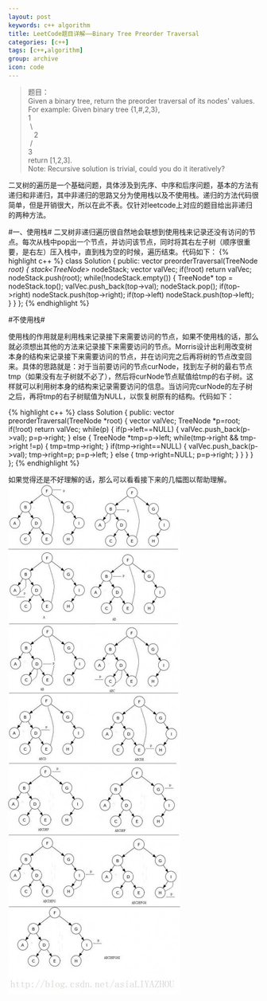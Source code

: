 ```yaml
---
layout: post
keywords: c++ algorithm
title: LeetCode题目详解——Binary Tree Preorder Traversal
categories: [c++]
tags: [c++,algorithm]
group: archive
icon: code
---
```


> 题目：<br />
Given a binary tree, return the preorder traversal of its nodes' values.
For example:
Given binary tree {1,#,2,3},<br />
1<br />
&nbsp;\ <br />
&nbsp; &nbsp;2<br />
&nbsp;/<br />
3<br />
return [1,2,3].<br />
Note: Recursive solution is trivial, could you do it iteratively?


二叉树的遍历是一个基础问题，具体涉及到先序、中序和后序问题，基本的方法有递归和非递归，其中非递归的思路又分为使用栈以及不使用栈。递归的方法代码很简单，但是开销很大，所以在此不表。仅针对leetcode上对应的题目给出非递归的两种方法。

#一、使用栈#
二叉树非递归遍历很自然地会联想到使用栈来记录还没有访问的节点。每次从栈中pop出一个节点，并访问该节点，同时将其右左子树（顺序很重要，是右左）压入栈中，直到栈为空的时候，遍历结束。代码如下：
{% highlight c++ %}
class Solution {
public:
    vector<int> preorderTraversal(TreeNode *root) {
        stack<TreeNode*> nodeStack;
        vector<int> valVec;
        if(!root)
            return valVec;
        nodeStack.push(root);
        while(!nodeStack.empty())
        {
            TreeNode* top = nodeStack.top();
            valVec.push_back(top->val);
            nodeStack.pop();
            if(top->right)
                nodeStack.push(top->right);
            if(top->left)
                nodeStack.push(top->left);
        }
    }
};
{% endhighlight %}

#不使用栈#

使用栈的作用就是利用栈来记录接下来需要访问的节点，如果不使用栈的话，那么就必须想出其他的方法来记录接下来需要访问的节点。Morris设计出利用改变树本身的结构来记录接下来需要访问的节点，并在访问完之后再将树的节点改变回来。具体的思路就是：对于当前要访问的节点curNode，找到左子树的最右节点tmp（如果没有左子树就不必了），然后将curNode节点赋值给tmp的右子树。这样就可以利用树本身的结构来记录需要访问的信息。当访问完curNode的左子树之后，再将tmp的右子树赋值为NULL，以恢复树原有的结构。代码如下：

{% highlight c++ %}
class Solution {
public:
vector<int> preorderTraversal(TreeNode *root) {
    vector<int> valVec;
    TreeNode *p=root;
    if(!root)
        return valVec;
    while(p)
    {
        if(p->left==NULL)
        {
            valVec.push_back(p->val);
            p=p->right;
        }
        else
        {
            TreeNode *tmp=p->left;
            while(tmp->right && tmp->right !=p)
            {
                tmp=tmp->right;
            }
            if(tmp->right==NULL)
            {
                valVec.push_back(p->val);
                tmp->right=p;
                p=p->left;
            }
            else
            {
                tmp->right=NULL;
                p=p->right;
            }
        }
    }
}
};
{% endhighlight %}

如果觉得还是不好理解的话，那么可以看看接下来的几幅图以帮助理解。
![](/image/2014-8-17-Leetcode-binarytree-preorder-traversal/1.jpg)
